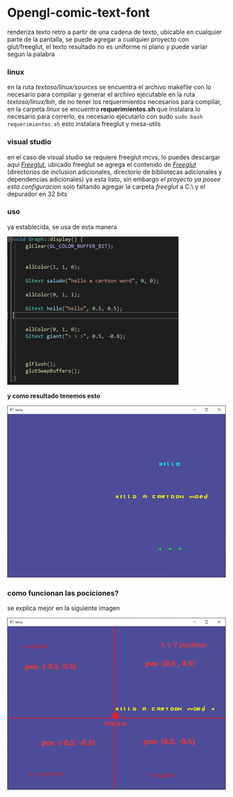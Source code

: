 # Opengl-comic-text-font

renderiza texto retro a partir de una cadena de texto, ubicable en cualquier parte de la pantalla, se puede agregar a cualquier proyecto con glut/freeglut, el texto resultado no es uniforme ni plano y puede variar segun la palabra


### linux

en la ruta _textoso/linux/sources_ se encuentra el archivo makefile con lo necesario  para compilar y generar el archivo ejecutable en la ruta _textoso/linux/bin_, de no tener los requerimientos necesarios para compilar, en la carpeta _linux_ se encuentra **requerimientos.sh** que instalara lo necesario para correrlo, es necesario ejecutarlo con sudo ```sudo bash requerimientos.sh``` esto instalara freeglut y mesa-utils

### visual studio

en el caso de visual studio se requiere freeglut mcvs, lo puedes descargar aqui [_Freeglut_](https://www.transmissionzero.co.uk/software/freeglut-devel/), ubicado freeglut se agrega el contenido de [_Freeglut_](https://www.transmissionzero.co.uk/software/freeglut-devel/) (directorios de inclusion adicionales, directorio de bibliotecas adicionales y dependencias adicionales) ya esta listo, sin embargo _el proyecto ya posee esta configuracion_ solo faltando agregar la carpeta _freeglut_ a C:\ y el depurador en 32 bits 

### uso

ya establecida, se usa de esta manera

 ![howuse](howuse.PNG?raw=true "Guiause")


**y como resultado tenemos esto**

 ![result](result.PNG?raw=true "Guiaresult")

### como funcionan las pociciones?

 se explica mejor en la siguiente imagen
 
 ![guia pos](guiaPos.png?raw=true "Guiapos")
 



